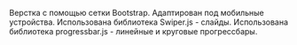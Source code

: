 Верстка с помощью сетки Bootstrap.
Адаптирован под мобильные устройства.
Использована библиотека Swiper.js - слайды.
Использована библиотека progressbar.js - линейные и круговые прогрессбары.

